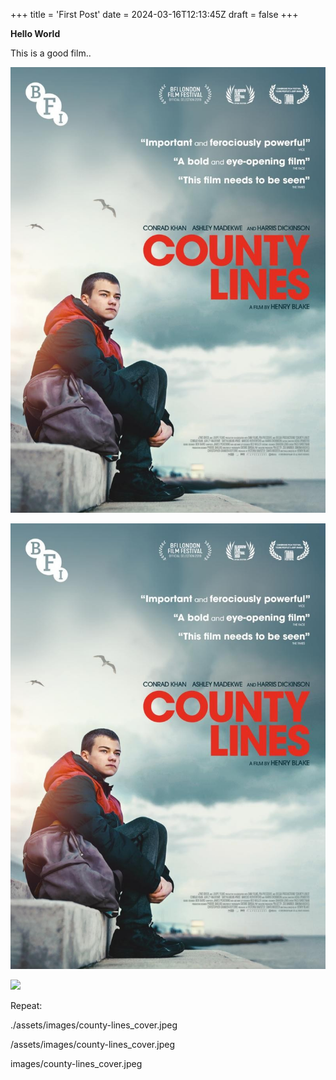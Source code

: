 +++
title = 'First Post'
date = 2024-03-16T12:13:45Z
draft = false
+++

**Hello World**

This is a good film..


![](./assets/images/county-lines_cover.jpeg)

![](/assets/images/county-lines_cover.jpeg)

![](images/county-lines_cover.jpeg)

Repeat:

./assets/images/county-lines_cover.jpeg

/assets/images/county-lines_cover.jpeg

images/county-lines_cover.jpeg
